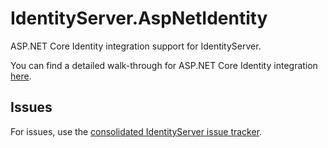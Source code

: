# IdentityServer.AspNetIdentity

ASP.NET Core Identity integration support for IdentityServer.

You can find a detailed walk-through for ASP.NET Core Identity integration [here](https://identity-server.readthedocs.io/en/latest/quickstarts/6_aspnet_identity.html).

## Issues

For issues, use the [consolidated IdentityServer issue tracker](https://github.com/mvput/IdentityServer/issues).
